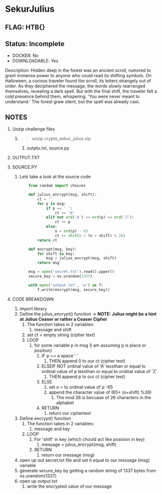 # SekurJulius

## FLAG: HTB{}

## Status: Incomplete

+ DOCKER: No
+ DOWNLOADABLE: Yes

Description: Hidden deep in the forest was an ancient scroll, rumored to grant immense power to anyone who could read its shifting symbols. On Halloween, a curious traveler found the scroll, its letters strangely out of order. As they deciphered the message, the words slowly rearranged themselves, revealing a dark spell. But with the final shift, the traveler felt a cold presence behind them, whispering, 'You were never meant to understand.' The forest grew silent, but the spell was already cast.

## NOTES

1. Unzip challenge files
   1. > unzip crypto_sekur_julius.zip
      1. outptu.txt, source.py
2. OUTPUT.TXT
3. SOURCE.PY
   1. Lets take a look at the source code

        ```py
            from random import choices

            def julius_encrypt(msg, shift):
                ct = ''
                for p in msg:
                    if p == ' ':
                        ct += '0'
                    elif not ord('A') <= ord(p) <= ord('Z'):
                        ct += p
                    else:
                        o = ord(p) - 65
                        ct += chr(65 + (o + shift) % 26)
                return ct

            def encrypt(msg, key):
                for shift in key:
                    msg = julius_encrypt(msg, shift)
                return msg

            msg = open('secret.txt').read().upper()
            secure_key = os.urandom(1337)

            with open('output.txt', 'w') as f:
                f.write(encrypt(msg, secure_key))
        ```

4. CODE BREAKDOWN
   1. import library
   2. Define the julius_encrypt() function -> **NOTE: Julius might be a hint at Julius Ceaser or rather a Ceaser Cipher**
      1. The function takes in 2 variables:
         1. message and shift
      2. set ct = empty string (cipher text)
      3. LOOP
         1. for some variable p in msg (I am assuming p is place or position)
            1. IF p == a space ' ' 
               1. THEN append 0 to our ct (cipher text)
            2. ELSEIF NOT ordinal value of 'A' lessthan or equal to ordinal value of p lessthan or equal to oridnal value of 'Z'
               1. THEN append p to our ct (cipher text)
            3. ELSE
               1. set o = to ordinal value of p -65
               2. append the character value of (65+ (o+shift) %26)
                  1. The mod 26 is becuase of 26 characters in the alphabet
            4. RETURN
               1. return our ciphertext
   3. Define encrypt() function
      1. The function takes in 2 variables:
         1. message and key
      2. LOOP
         1. For 'shift' in key (which chould act like posision in key)
            1. message = julius_encrypt(msg, shift)
         2. RETURN
            1. return our message (msg)
   4. open up out secret.txt file and set it equal to our message (msg) variable
   5. generate secure_key by getting a random string of 1337 bytes from os.urandom(1337)
   6. open up output.txt
      1. write the encrypted value of our message